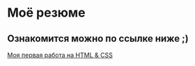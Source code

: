 # Моё резюме
## Ознакомится можно по ссылке ниже ;)

[Моя первая работа на HTML & CSS](https://vk266.github.io/resume/)
